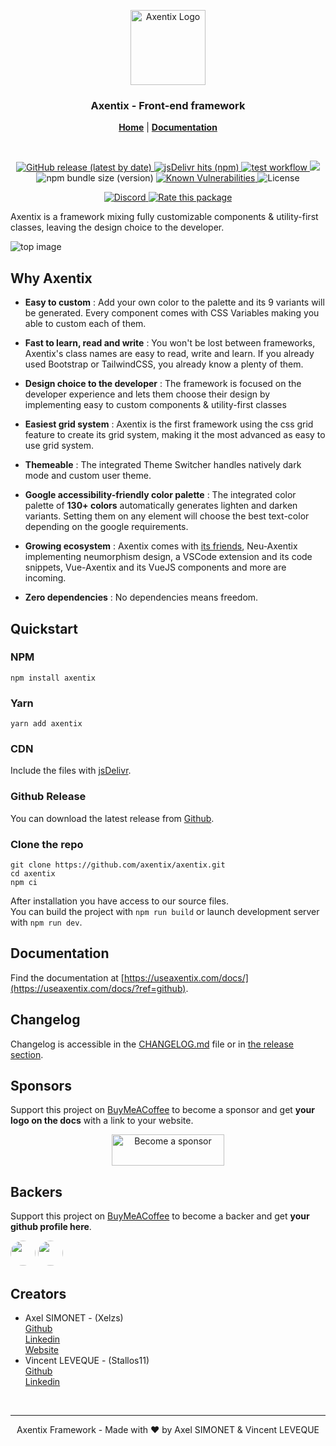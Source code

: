 <p align="center">
  <a href="https://useaxentix.com/">
    <img src="https://useaxentix.com/img/axentix.svg?" alt="Axentix Logo" width="120" height="120">
  </a>
</p>

<h3 align="center">Axentix - Front-end framework</h3>

<p align="center">
  <a href="https://useaxentix.com/?ref=github"><strong>Home</strong></a> |
  <a href="https://useaxentix.com/docs/?ref=github"><strong>Documentation</strong></a>
</p>

<br>

<p align="center">
  <a href="https://github.com/axentix/axentix/releases">
    <img alt="GitHub release (latest by date)" src="https://img.shields.io/github/v/release/axentix/axentix">
  </a>
  <a href="https://www.jsdelivr.com/package/npm/axentix">
    <img alt="jsDelivr hits (npm)" src="https://img.shields.io/jsdelivr/npm/hy/axentix"></img>
  </a>
  <a href="https://github.com/axentix/axentix/actions/workflows/tests.yml">
    <img alt="test workflow" src="https://github.com/axentix/axentix/actions/workflows/tests.yml/badge.svg"></img>
  </a>
  <a href="https://sonarcloud.io/dashboard?id=axentix_axentix">
    <img src="https://sonarcloud.io/api/project_badges/measure?project=axentix_axentix&metric=alert_status">
  </a>
  <img alt="npm bundle size (version)" src="https://img.shields.io/bundlephobia/minzip/axentix/next">
  <a href="https://snyk.io/test/github/axentix/axentix?targetFile=package.json">
    <img src="https://snyk.io/test/github/axentix/axentix/badge.svg?targetFile=package.json" alt="Known Vulnerabilities" />
  </a>
  <img src="https://img.shields.io/github/license/axentix/axentix" alt="License" />
</p>

<p align="center">
  <a href="https://discord.gg/8tgRDED">
    <img src="https://img.shields.io/badge/chat-on%20discord-%09%233442d9" alt="Discord" />
  </a>
  <a href="https://openbase.com/js/axentix?utm_source=embedded&amp;utm_medium=badge&amp;utm_campaign=rate-badge">
    <img src="https://badges.openbase.com/js/rating/axentix.svg?token=xEWyuQ6VoC2qG3gEvoNm6V3hVAvXbAnGQXJTC9OkTrI=" alt="Rate this package" />
  </a>
</p>

Axentix is a framework mixing fully customizable components & utility-first classes, leaving the design choice to the developer. 

![top image](./top.png)

## Why Axentix

- **Easy to custom** : Add your own color to the palette and its 9 variants will be generated. Every component comes with CSS Variables making you able to custom each of them.

- **Fast to learn, read and write** : You won't be lost between frameworks, Axentix's class names are easy to read, write and learn. If you already used Bootstrap or TailwindCSS, you already know a plenty of them.

- **Design choice to the developer** : The framework is focused on the developer experience and lets them choose their design by implementing easy to custom components & utility-first classes

- **Easiest grid system** : Axentix is the first framework using the css grid feature to create its grid system, making it the most advanced as easy to use grid system.

- **Themeable** : The integrated Theme Switcher handles natively dark mode and custom user theme. 

- **Google accessibility-friendly color palette** : The integrated color palette of **130+ colors** automatically generates lighten and darken variants. Setting them on any element will choose the best text-color depending on the google requirements.

- **Growing ecosystem** : Axentix comes with [its friends](https://github.com/axentix), Neu-Axentix implementing neumorphism design, a VSCode extension and its code snippets, Vue-Axentix and its VueJS components and more are incoming.

- **Zero dependencies** : No dependencies means freedom.

## Quickstart

### NPM
```
npm install axentix
```

### Yarn
```
yarn add axentix
```

### CDN

Include the files with [jsDelivr](https://www.jsdelivr.com/package/npm/axentix).

### Github Release  
You can download the latest release from [Github](https://github.com/axentix/axentix/releases/latest).

### Clone the repo
```
git clone https://github.com/axentix/axentix.git
cd axentix
npm ci
```

After installation you have access to our source files.  
You can build the project with `npm run build` or launch development server with `npm run dev`.

## Documentation

Find the documentation at [https://useaxentix.com/docs/](https://useaxentix.com/docs/?ref=github).

## Changelog

Changelog is accessible in the [CHANGELOG.md](CHANGELOG.md) file or in [the release section](https://github.com/axentix/axentix/releases).

## Sponsors

Support this project on [BuyMeACoffee](https://www.buymeacoffee.com/axentix) to become a sponsor and get **your logo on the docs** with a link to your website.

<div align="center">
  <a href="https://www.buymeacoffee.com/axentix" target="_blank"><img src="https://cdn.buymeacoffee.com/buttons/v2/default-yellow.png" alt="Become a sponsor" height="50" width="180"></a>
</div>

## Backers

Support this project on [BuyMeACoffee](https://www.buymeacoffee.com/axentix) to become a backer and get **your github profile here**.

[<img src="https://avatars.githubusercontent.com/u/32241342?v=4" width="40" style="border-radius:50%"/>](https://github.com/Xelzs)
[<img src="https://avatars.githubusercontent.com/u/49057921?v=4" width="40" style="border-radius:50%"/>](https://github.com/Stallos11)

## Creators

- Axel SIMONET - (Xelzs)  
  [Github](https://github.com/Xelzs)  
  [Linkedin](https://www.linkedin.com/in/axel-simonet/)  
  [Website](https://axelsimonet.fr/)
- Vincent LEVEQUE - (Stallos11)  
  [Github](https://github.com/Stallos11)  
  [Linkedin](https://www.linkedin.com/in/leveque-vincent/)

<br>

___

<p align="center">
Axentix Framework - Made with ❤️ by Axel SIMONET & Vincent LEVEQUE
</p>